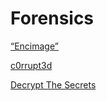 # Forensics

[“Encimage”](Forensics%206947903e3ee0482bba82492cbbff66bc/%E2%80%9CEncimage%E2%80%9D%20daad72093c8c4a2784fe8e7a29707488.md)

[c0rrupt3d](Forensics%206947903e3ee0482bba82492cbbff66bc/c0rrupt3d%20cfbaaeddecf94e1f96ee0ea45b372b84.md)

[Decrypt The Secrets](Forensics%206947903e3ee0482bba82492cbbff66bc/Decrypt%20The%20Secrets%200554435fe0304ff2974ae5d64f6f5eb7.md)